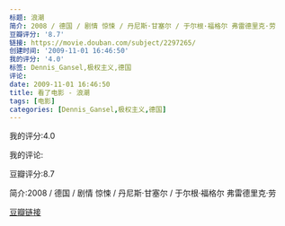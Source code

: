 ```yaml
---
标题: 浪潮
简介: 2008 / 德国 / 剧情 惊悚 / 丹尼斯·甘塞尔 / 于尔根·福格尔 弗雷德里克·劳
豆瓣评分: '8.7'
链接: https://movie.douban.com/subject/2297265/
创建时间: '2009-11-01 16:46:50'
我的评分: '4.0'
标签: Dennis_Gansel,极权主义,德国
评论:
date: 2009-11-01 16:46:50
title: 看了电影 - 浪潮
tags: [电影]
categories: [Dennis_Gansel,极权主义,德国]
---
```


我的评分:4.0

我的评论:

豆瓣评分:8.7

简介:2008 / 德国 / 剧情 惊悚 / 丹尼斯·甘塞尔 / 于尔根·福格尔 弗雷德里克·劳

[豆瓣链接](https://movie.douban.com/subject/2297265/)

